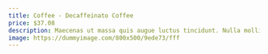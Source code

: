 ```yaml
---
title: Coffee - Decaffeinato Coffee
price: $37.08
description: Maecenas ut massa quis augue luctus tincidunt. Nulla mollis molestie lorem. Quisque ut erat.
image: https://dummyimage.com/800x500/9ede73/fff
---
```

